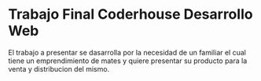 # Trabajo Final Coderhouse Desarrollo Web 

El trabajo a presentar se dasarrolla por la necesidad de un familiar el cual tiene un emprendimiento de mates y quiere presentar su producto para la venta y distribucion del mismo. 
